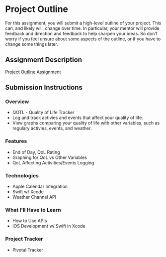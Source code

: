 # Project Outline
For this assignment, you will submit a high-level outline of your project. This can, and likely will, change over time. In particular, your mentor will provide feedback and direction and feedback to help sharpen your ideas. So don't worry if you feel unsure about some aspects of the outline, or if you have to change some things later.

## Assignment Description
[Project Outline Assignment](https://education.launchcode.org/liftoff/assignments/project-outline/)

## Submission Instructions

### Overview
* QOTL - Quality of Life Tracker
* Log and track activies and events that affect your quality of life.
* View graphs comparing your quality of life with other variables, such as regulary activies, events, and weather.

### Features
* End of Day, QoL Rating
* Graphing for QoL vs Other Variables
* QoL Affecting Activities/Events Logging

### Technologies
* Apple Calendar Integration
* Swift w/ Xcode
* Weather Channel API

### What I'll Have to Learn
* How to Use APIs
* iOS Development w/ Swift in Xcode

### Project Tracker
* Pivotal Tracker
